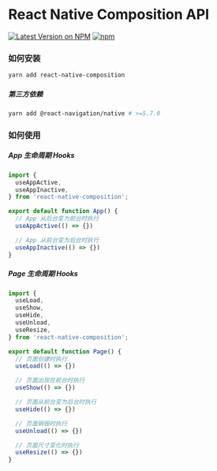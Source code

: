 # React Native Composition API

[![Latest Version on NPM](https://img.shields.io/npm/v/react-native-composition.svg?style=flat-square)](https://npmjs.com/package/react-native-composition)
[![npm](https://img.shields.io/npm/dt/react-native-composition.svg?style=flat-square)](https://www.npmjs.com/package/react-native-composition)

### 如何安装

``` sh
yarn add react-native-composition
```

##### 第三方依赖

``` sh
yarn add @react-navigation/native # >=5.7.0
```


### 如何使用

##### App 生命周期 Hooks

``` js
import {
  useAppActive,
  useAppInactive,
} from 'react-native-composition';

export default function App() {
  // App 从后台变为前台时执行
  useAppActive(() => {})

  // App 从前台变为后台时执行
  useAppInactive(() => {})
}
```

##### Page 生命周期 Hooks

``` js
import {
  useLoad,
  useShow,
  useHide,
  useUnload,
  useResize,
} from 'react-native-composition';

export default function Page() {
  // 页面创建时执行
  useLoad(() => {})

  // 页面出现在前台时执行
  useShow(() => {})

  // 页面从前台变为后台时执行
  useHide(() => {})

  // 页面销毁时执行
  useUnload(() => {})

  // 页面尺寸变化时执行
  useResize(() => {})
}
```
